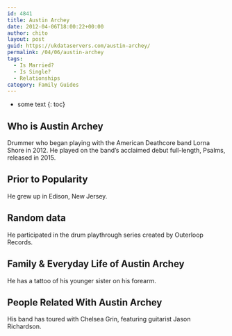 ```yaml
---
id: 4841
title: Austin Archey
date: 2012-04-06T18:00:22+00:00
author: chito
layout: post
guid: https://ukdataservers.com/austin-archey/
permalink: /04/06/austin-archey
tags:
  - Is Married?
  - Is Single?
  - Relationships
category: Family Guides
---
```


* some text
{: toc}
          
          
## Who is  Austin Archey
                  
                  
                  
Drummer who began playing with the American Deathcore band Lorna Shore in 2012. He played on the band&#8217;s acclaimed debut full-length, Psalms, released in 2015. 
                  
                
                
                
## Prior to Popularity 
                  
                  
                  
He grew up in Edison, New Jersey. 
                  
                
                
                
## Random data 
                  
                  
                  
He participated in the drum playthrough series created by Outerloop Records. 
                  
                
                
                
## Family & Everyday Life of Austin Archey
                  
                  
                  
He has a tattoo of his younger sister on his forearm. 
                  
                
                
                
## People Related With  Austin Archey
                  
                  
                  
His band has toured with Chelsea Grin, featuring guitarist Jason Richardson.
                  
                
              
            
          
          
          
    
    
  
